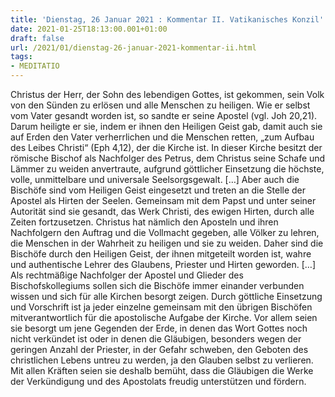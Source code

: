 ```yaml
---
title: 'Dienstag, 26 Januar 2021 : Kommentar II. Vatikanisches Konzil'
date: 2021-01-25T18:13:00.001+01:00
draft: false
url: /2021/01/dienstag-26-januar-2021-kommentar-ii.html
tags: 
- MEDITATIO
---
```


Christus der Herr, der Sohn des lebendigen Gottes, ist gekommen, sein Volk von den Sünden zu erlösen und alle Menschen zu heiligen. Wie er selbst vom Vater gesandt worden ist, so sandte er seine Apostel (vgl. Joh 20,21). Darum heiligte er sie, indem er ihnen den Heiligen Geist gab, damit auch sie auf Erden den Vater verherrlichen und die Menschen retten, „zum Aufbau des Leibes Christi“ (Eph 4,12), der die Kirche ist. In dieser Kirche besitzt der römische Bischof als Nachfolger des Petrus, dem Christus seine Schafe und Lämmer zu weiden anvertraute, aufgrund göttlicher Einsetzung die höchste, volle, unmittelbare und universale Seelsorgsgewalt. \[…\] Aber auch die Bischöfe sind vom Heiligen Geist eingesetzt und treten an die Stelle der Apostel als Hirten der Seelen. Gemeinsam mit dem Papst und unter seiner Autorität sind sie gesandt, das Werk Christi, des ewigen Hirten, durch alle Zeiten fortzusetzen. Christus hat nämlich den Aposteln und ihren Nachfolgern den Auftrag und die Vollmacht gegeben, alle Völker zu lehren, die Menschen in der Wahrheit zu heiligen und sie zu weiden. Daher sind die Bischöfe durch den Heiligen Geist, der ihnen mitgeteilt worden ist, wahre und authentische Lehrer des Glaubens, Priester und Hirten geworden. \[…\] Als rechtmäßige Nachfolger der Apostel und Glieder des Bischofskollegiums sollen sich die Bischöfe immer einander verbunden wissen und sich für alle Kirchen besorgt zeigen. Durch göttliche Einsetzung und Vorschrift ist ja jeder einzelne gemeinsam mit den übrigen Bischöfen mitverantwortlich für die apostolische Aufgabe der Kirche. Vor allem seien sie besorgt um jene Gegenden der Erde, in denen das Wort Gottes noch nicht verkündet ist oder in denen die Gläubigen, besonders wegen der geringen Anzahl der Priester, in der Gefahr schweben, den Geboten des christlichen Lebens untreu zu werden, ja den Glauben selbst zu verlieren. Mit allen Kräften seien sie deshalb bemüht, dass die Gläubigen die Werke der Verkündigung und des Apostolats freudig unterstützen und fördern.